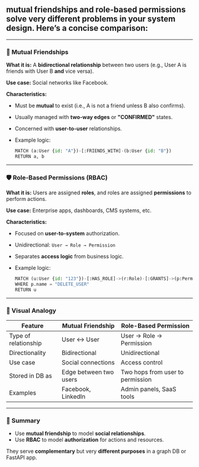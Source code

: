 ## **mutual friendships** and **role-based permissions** solve **very different problems** in your system design. Here’s a concise comparison:

---

### 🤝 Mutual Friendships

**What it is:**
A **bidirectional relationship** between two users (e.g., User A is friends with User B **and** vice versa).

**Use case:**
Social networks like Facebook.

**Characteristics:**

* Must be **mutual** to exist (i.e., A is not a friend unless B also confirms).
* Usually managed with **two-way edges** or **"CONFIRMED"** states.
* Concerned with **user-to-user** relationships.
* Example logic:

  ```python
  MATCH (a:User {id: "A"})-[:FRIENDS_WITH]-(b:User {id: "B"})
  RETURN a, b
  ```

---

### 🛡️ Role-Based Permissions (RBAC)

**What it is:**
Users are assigned **roles**, and roles are assigned **permissions** to perform actions.

**Use case:**
Enterprise apps, dashboards, CMS systems, etc.

**Characteristics:**

* Focused on **user-to-system** authorization.
* Unidirectional: `User → Role → Permission`
* Separates **access logic** from business logic.
* Example logic:

  ```python
  MATCH (u:User {id: "123"})-[:HAS_ROLE]->(r:Role)-[:GRANTS]->(p:Permission)
  WHERE p.name = "DELETE_USER"
  RETURN u
  ```

---

### 🔁 Visual Analogy

| Feature              | Mutual Friendship      | Role-Based Permission            |
| -------------------- | ---------------------- | -------------------------------- |
| Type of relationship | User ↔ User            | User → Role → Permission         |
| Directionality       | Bidirectional          | Unidirectional                   |
| Use case             | Social connections     | Access control                   |
| Stored in DB as      | Edge between two users | Two hops from user to permission |
| Examples             | Facebook, LinkedIn     | Admin panels, SaaS tools         |

---

### 🧠 Summary

* Use **mutual friendship** to model **social relationships**.
* Use **RBAC** to model **authorization** for actions and resources.

They serve **complementary** but very **different purposes** in a graph DB or FastAPI app.

